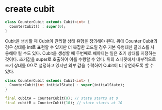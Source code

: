 # create cubit 

```dart 
class CounterCubit extends Cubit<int> {
  CounterCubit() : super(0);
}
```

Cubit을 생성할 때 Cubit이 관리할 상태 유형을 정의해야 된다. 위에 Counter Cubit의 경우 상태를 int로 표현할 수 있지만 더 복잡한 코드일 경우 기본 유형대신 클래스를 사용해야 될 수도 있다.
Cubit을 생성할 때 두번째로 해야디는 일은 초기 상태를 지정하는 것이다. 초기값을 super로 호출하여 이를 수행할 수 있다. 위의 스니펫에서 내부적으로 초기 상태를 0으로 설정하고 있지만 외부 값을 수락하여 Cubit이 더 유연하도록 할 수 있다.

```dart
class CounterCubit extends Cubit<int> {
  CounterCubit(int initialState) : super(initialState);
}
```

```dart
final cubitA = CounterCubit(0); // state starts at 0
final cubitB = CounterCubit(10); // state starts at 10
```